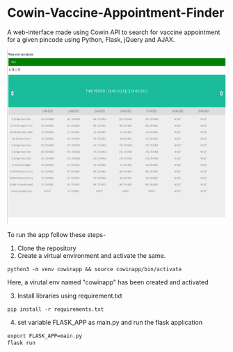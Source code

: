 # Cowin-Vaccine-Appointment-Finder
A web-interface made using Cowin API to search for vaccine appointment for a given pincode using Python, Flask, jQuery and AJAX.

<img src="images/app_screenshot.png" width = "1000" height = "400">

To run the app follow these steps-
1) Clone the repository
2) Create a virtual environment and activate the same. 
  ```
  python3 -m venv cowinapp && source cowinapp/bin/activate
  ```
  Here, a virutal env named "cowinapp" has been created and activated
  
3) Install libraries using requirement.txt
  ```
  pip install -r requirements.txt
  ```
4) set variable FLASK_APP as main.py and run the flask application
  ```
  export FLASK_APP=main.py
  flask run
  ```

